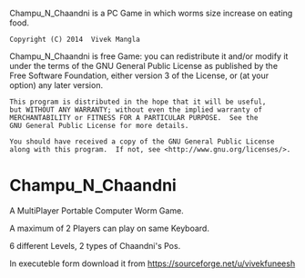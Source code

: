 
Champu_N_Chaandni is a PC Game in which  worms size increase on eating food. 

    Copyright (C) 2014  Vivek Mangla

 Champu_N_Chaandni is free Game: you can redistribute it and/or modify
    it under the terms of the GNU General Public License as published by
    the Free Software Foundation, either version 3 of the License, or
    (at your option) any later version.

    This program is distributed in the hope that it will be useful,
    but WITHOUT ANY WARRANTY; without even the implied warranty of
    MERCHANTABILITY or FITNESS FOR A PARTICULAR PURPOSE.  See the
    GNU General Public License for more details.

    You should have received a copy of the GNU General Public License
    along with this program.  If not, see <http://www.gnu.org/licenses/>.




Champu_N_Chaandni
=================

A MultiPlayer Portable Computer Worm Game.

A maximum of 2 Players can play on same Keyboard.

6 different Levels, 2 types of Chaandni's Pos.

In executeble form download it from https://sourceforge.net/u/vivekfuneesh
